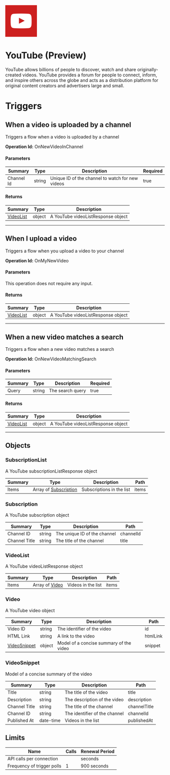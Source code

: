 <img src="icon.png" alt="Icon" data-linktype="relative-path" height="100" width="100">

# YouTube (Preview)

YouTube allows billions of people to discover, watch and share originally-created videos. YouTube provides a forum for people to connect, inform, and inspire others across the globe and acts as a distribution platform for original content creators and advertisers large and small.


# Triggers

## When a video is uploaded by a channel
Triggers a flow when a video is uploaded by a channel

**Operation Id:** OnNewVideoInChannel

#### Parameters
| Summary | Type | Description | Required |
|---------|------|-------------|----------|
| Channel Id | string | Unique ID of the channel to watch for new videos | true |

#### Returns
| Summary | Type | Description |
|---------|------|-------------|
| [VideoList](#videolist) | object | A YouTube videoListResponse object |

___

## When I upload a video
Triggers a flow when you upload a video to your channel

**Operation Id:** OnMyNewVideo

#### Parameters
This operation does not require any input.

#### Returns
| Summary | Type | Description |
|---------|------|-------------|
| [VideoList](#videolist) | object | A YouTube videoListResponse object |

___

## When a new video matches a search
Triggers a flow when a new video matches a search

**Operation Id:** OnNewVideoMatchingSearch

#### Parameters
| Summary | Type | Description | Required |
|---------|------|-------------|----------|
| Query | string | The search query | true |

#### Returns
| Summary | Type | Description |
|---------|------|-------------|
| [VideoList](#videolist) | object | A YouTube videoListResponse object |

___


## Objects

### SubscriptionList
A YouTube subscriptionListResponse object

| Summary | Type | Description | Path |
|---------|------|-------------|------|
| Items | Array of [Subscription](#subscription) | Subscriptions in the list | items |

### Subscription
A YouTube subscription object

| Summary | Type | Description | Path |
|---------|------|-------------|------|
| Channel ID | string | The unique ID of the channel | channelId |
| Channel Title | string | The title of the channel | title |

### VideoList
A YouTube videoListResponse object

| Summary | Type | Description | Path |
|---------|------|-------------|------|
| Items | Array of [Video](#video) | Videos in the list | items |

### Video
A YouTube video object

| Summary | Type | Description | Path |
|---------|------|-------------|------|
| Video ID | string | The identifier of the video | id |
| HTML Link | string | A link to the video | htmlLink |
| [VideoSnippet](#videosnippet) | object | Model of a concise summary of the video | snippet |

### VideoSnippet
Model of a concise summary of the video

| Summary | Type | Description | Path |
|---------|------|-------------|------|
| Title | string | The title of the video | title |
| Description | string | The description of the video | description |
| Channel Title | string | The title of the channel | channelTitle |
| Channel ID | string | The identifier of the channel | channelId |
| Published At | date-time | Videos in the list | publishedAt |

## Limits
| Name | Calls | Renewal Period |
|------|-------|----------------|
| API calls per connection |  |  seconds |
| Frequency of trigger polls | 1 | 900 seconds |

